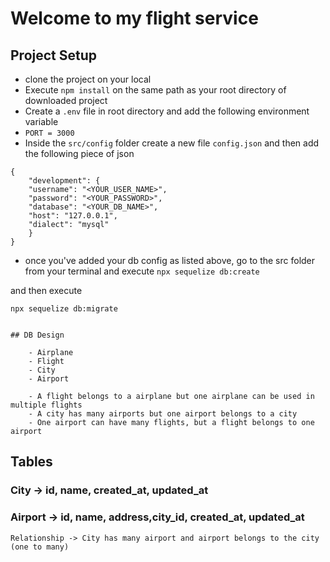 # Welcome to my flight service

## Project Setup

- clone the project on your local
- Execute `npm install` on the same path as your root directory of downloaded project
- Create a `.env` file in root directory and add the following environment variable
- `PORT = 3000`
- Inside the `src/config` folder create a new file `config.json` and then add the following piece of json

```
{
    "development": {
    "username": "<YOUR_USER_NAME>",
    "password": "<YOUR_PASSWORD>",
    "database": "<YOUR_DB_NAME>",
    "host": "127.0.0.1",
    "dialect": "mysql"
    }
}
```

- once you've added your db config as listed above, go to the src folder from your terminal and execute `npx sequelize db:create`

and then execute

`npx sequelize db:migrate`

```

## DB Design

    - Airplane
    - Flight
    - City
    - Airport

    - A flight belongs to a airplane but one airplane can be used in multiple flights
    - A city has many airports but one airport belongs to a city
    - One airport can have many flights, but a flight belongs to one airport
```

## Tables

### City -> id, name, created_at, updated_at

### Airport -> id, name, address,city_id, created_at, updated_at

    Relationship -> City has many airport and airport belongs to the city (one to many)
